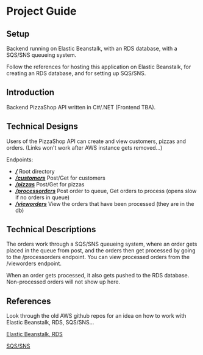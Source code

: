 # Project Guide

## Setup
Backend running on Elastic Beanstalk, with an RDS database, with a SQS/SNS queueing system.

Follow the references for hosting this application on Elastic Beanstalk, for creating an RDS database,
and for setting up SQS/SNS.

## Introduction
Backend PizzaShop API written in C#/.NET (Frontend TBA).

## Technical Designs
Users of the PizzaShop API can create and view customers, pizzas and orders. (Links won't work
after AWS instance gets removed...)

Endpoints:

+ ***[/](http://aws-day-5-tvaltn-api-env.eba-js3ghmsk.eu-north-1.elasticbeanstalk.com/)*** Root directory
+ ***[/customers](http://aws-day-5-tvaltn-api-env.eba-js3ghmsk.eu-north-1.elasticbeanstalk.com/customers)*** Post/Get for customers
+ ***[/pizzas](http://aws-day-5-tvaltn-api-env.eba-js3ghmsk.eu-north-1.elasticbeanstalk.com/pizzas)*** Post/Get for pizzas
+ ***[/processorders](http://aws-day-5-tvaltn-api-env.eba-js3ghmsk.eu-north-1.elasticbeanstalk.com/processorders)*** Post order to queue, Get orders to process (opens slow if no orders in queue)
+ ***[/vieworders](http://aws-day-5-tvaltn-api-env.eba-js3ghmsk.eu-north-1.elasticbeanstalk.com/vieworders)*** View the orders that have been processed (they are in the db)

## Technical Descriptions
The orders work through a SQS/SNS queueing system, where an order gets placed in the queue from post, and the orders
then get processed by going to the /processorders endpoint. You can view processed orders from the /vieworders endpoint.

When an order gets processed, it also gets pushed to the RDS database. Non-processed orders will not show up here.

## References
Look through the old AWS github repos for an idea on how to work with Elastic Beanstalk, RDS, SQS/SNS...

[Elastic Beanstalk, RDS](https://github.com/boolean-uk/csharp-cloud-aws-day-1)

[SQS/SNS](https://github.com/boolean-uk/csharp-cloud-aws-day-4)
